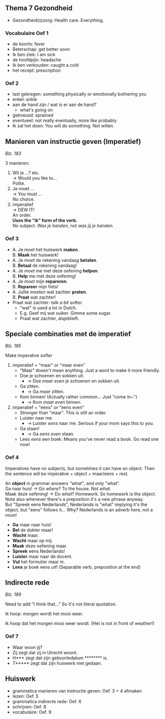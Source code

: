 ## Thema 7 Gezondheid

* Gezondheid(s)zorg: Health care. Everything.

### Vocabulaire Oef 1

* de koorts: fever
* Beterschap: get better soon
* Ik ben ziek: I am sick
* de hoofdpijn: headache
* Ik ben verkouden: caught a cold
* het recept: prescription

### Oef 2

* last gekregen: something physically or emotionally bothering you
* enkel: ankle
* aan de hand zijn / wat is er aan de hand?
  * what's going on
* gekneusd: sprained
* eventueel: not really eventually, more like probably
* Ik zal het doen: You will do something. Not willen.


## Manieren van instructie geven (Imperatief)

_Blz. 183_

3 manieren:

1. Wil je ...? etc. \
   &rarr; Would you like to... \
   Polite.
2. Je moet ... \
   &rarr; You must ... \
   No choice.
3. imperatief \
   &rarr; DEW IT! \
   An order. \
   **Uses the "ik" form of the verb.** \
   No subject. _Was je handen_, not _was jij je handen_.

### Oef 3

* A. Je _moet_ het huiswerk **maken**. \
  B. **Maak** het huiswerk!
* A. Je _moet_ de rekening vandaag **betalen**. \
  B. **Betaal** de rekening vandaag!
* A. Je _moet_ me met deze oefening **helpen**. \
  B. **Help** me met deze oefening!
* A. Je _moet_ mijn **repareren**. \
  B. **Repareer** mijn fiets!
* A. Jullie _moeten_ wat zachter **praten**. \
  B. **Praat** wat zachter!
* Praat wat zachter: talk _a bit_ softer.
  * "wat" is used a lot in Dutch.
  * E.g. Geef mij wat suiker. Gimme some sugar.
  * Praat wat zachter, alsjeblieft.


## Speciale combinaties met de imperatief

_Blz. 185_

Make imperative softer

1.  imperatief + "maar" or "maar even"
    * "Maar" doesn't mean anything. Just a word to make it more friendly.
    * Doe je schoenen en sokken uit.
      * &rarr; Doe _maar even_ je schoenen en sokken uit.
    * Ga zitten.
      * &rarr; Ga _maar_ zitten.
    * Kom binnen! (Actually rather common... Just "come in~")
      * &rarr; Kom _maar even_ binnen.
2.  imperatief + "eens" or "eens even"
    * Stronger than "maar". This is still an order.
    * Luister naar me.
      * &rarr; Luister _eens_ naar me. Serious if your mom says this to you.
    * Ga staan!
      * &rarr; Ga _eens even_ staan.
    * Lees _eens_ een boek: Means you've never read a book. Go read one now!

### Oef 4

Imperatives have no subjects, but sometimes it can have an object.
Then the sentence will be imperative + object + maar/eens + rest.

An **object** in grammar answers _"what"_, and only "what". \
Ga naar huis! &rarr; Go _where_? To the house. Not _what_. \
Maak deze oefening! &rarr; Do _what_? Homework. So homework is the object. \
Note also whenever there's a preposition it's a new phrase anyway. \
But "Spreek eens Nederlands", Nederlands is "what" implying it's the object, but "eens" follows it... Why? Nederlands is an adverb here, not a noun!

* **Ga** maar naar huis!
* **Bel** de dokter maar!
* **Wacht** maar.
* **Wacht** maar op mij.
* **Maak** deze oefening maar.
* **Spreek** eens Nederlands!
* **Luister** maar naar de docent.
* **Vul** het formulier maar _in_.
* **Lees** je boek eens _uit_! (Separable verb, preposition at the end)


## Indirecte rede

_Blz. 189_

Need to add "I think that..." So it's not literal quotation.

Ik hoop: morgen wordt het mooi weer.

Ik hoop dat het morgen mooi weer wordt. (Het is not in front of weather!)

### Oef 7

* Waar woon jij?
* Zij zegt dat zij in Utrecht woont.
* H\*\*\* zegt dat zijn geboortedatum \*\*\*\*\*\*\*\* is.
* T\*\*\*\*\* zegt dat zijn huiswerk niet gedaan.


## Huiswerk

* grammatica manieren van instructie geven: Oef. 3 + 4 afmaken
* lezen: Oef. 5
* grammatica indirecte rede: Oef. 6
* schrijven: Oef. 8
* vocabulaire: Oef. 9
